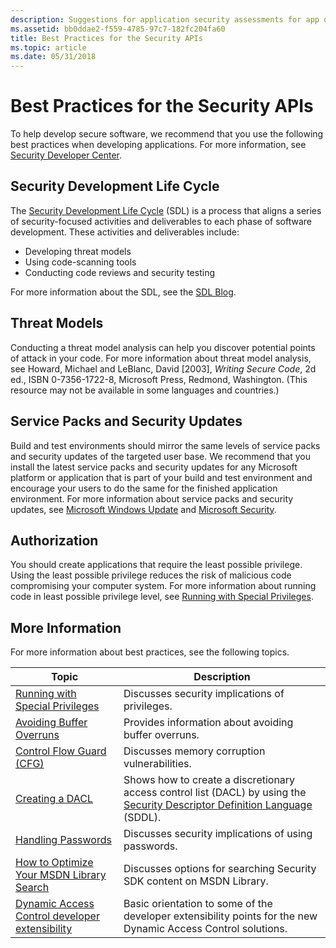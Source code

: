 ```yaml
---
description: Suggestions for application security assessments for app development of Windows security software and secure software development, including application security testing.
ms.assetid: bb0ddae2-f559-4785-97c7-182fc204fa60
title: Best Practices for the Security APIs
ms.topic: article
ms.date: 05/31/2018
---
```


# Best Practices for the Security APIs

To help develop secure software, we recommend that you use the following best practices when developing applications. For more information, see [Security Developer Center](https://msdn.microsoft.com/security/default.aspx).

## Security Development Life Cycle

The [Security Development Life Cycle](/previous-versions/ms995349(v=msdn.10)) (SDL) is a process that aligns a series of security-focused activities and deliverables to each phase of software development. These activities and deliverables include:

-   Developing threat models
-   Using code-scanning tools
-   Conducting code reviews and security testing

For more information about the SDL, see the [SDL Blog](https://blogs.msdn.com/sdl/archive/2007/04/26/welcome-to-the-sdl-blog.aspx).

## Threat Models

Conducting a threat model analysis can help you discover potential points of attack in your code. For more information about threat model analysis, see Howard, Michael and LeBlanc, David \[2003\], *Writing Secure Code*, 2d ed., ISBN 0-7356-1722-8, Microsoft Press, Redmond, Washington. (This resource may not be available in some languages and countries.)

## Service Packs and Security Updates

Build and test environments should mirror the same levels of service packs and security updates of the targeted user base. We recommend that you install the latest service packs and security updates for any Microsoft platform or application that is part of your build and test environment and encourage your users to do the same for the finished application environment. For more information about service packs and security updates, see [Microsoft Windows Update](https://www.update.microsoft.com/microsoftupdate/v6/vistadefault.aspx?ln=en-us) and [Microsoft Security](https://www.microsoft.com/security).

## Authorization

You should create applications that require the least possible privilege. Using the least possible privilege reduces the risk of malicious code compromising your computer system. For more information about running code in least possible privilege level, see [Running with Special Privileges](running-with-special-privileges.md).

## More Information

For more information about best practices, see the following topics.



| Topic                                                                                                                        | Description                                                                                                                                                                                |
|------------------------------------------------------------------------------------------------------------------------------|--------------------------------------------------------------------------------------------------------------------------------------------------------------------------------------------|
| [Running with Special Privileges](running-with-special-privileges.md)<br/>                                            | Discusses security implications of privileges.<br/>                                                                                                                                  |
| [Avoiding Buffer Overruns](avoiding-buffer-overruns.md)<br/>                                                          | Provides information about avoiding buffer overruns.<br/>                                                                                                                            |
| [Control Flow Guard (CFG)](control-flow-guard.md)<br/>                                                                | Discusses memory corruption vulnerabilities.<br/>                                                                                                                                    |
| [Creating a DACL](creating-a-dacl.md)<br/>                                                                            | Shows how to create a discretionary access control list (DACL) by using the [Security Descriptor Definition Language](/windows/desktop/SecAuthZ/security-descriptor-definition-language) (SDDL).<br/> |
| [Handling Passwords](handling-passwords.md)<br/>                                                                      | Discusses security implications of using passwords.<br/>                                                                                                                             |
| [How to Optimize Your MSDN Library Search](how-to-optimize-your-msdn-library-search.md)<br/>                          | Discusses options for searching Security SDK content on MSDN Library.<br/>                                                                                                           |
| [Dynamic Access Control developer extensibility](/previous-versions/windows/desktop/dacx/dynamic-access-control-developer-extensibility-roadmap)<br/> | Basic orientation to some of the developer extensibility points for the new Dynamic Access Control solutions.<br/>                                                                   |



 

 

